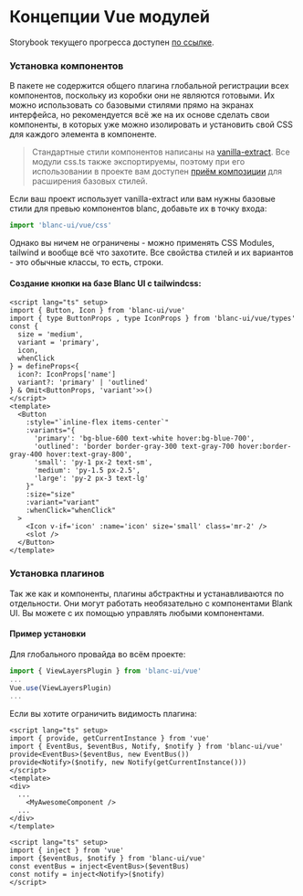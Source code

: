 # Концепции Vue модулей

Storybook текущего прогресса доступен [по ссылке](https://webkieth.github.io/blanc-ui/vue/).

### Установка компонентов

В пакете не содержится общего плагина глобальной регистрации всех компонентов, поскольку из коробки они не являются готовыми. Их можно использовать со базовыми стилями прямо на экранах интерфейса, но рекомендуется всё же на их основе сделать свои компоненты, в которых уже можно изолировать и установить свой CSS для каждого элемента в компоненте.  
> Стандартные стили компонентов написаны на [vanilla-extract](https://vanilla-extract.style/). Все модули css.ts также экспортируемы, поэтому при его использовании в проекте вам доступен [приём композиции](https://vanilla-extract.style/documentation/style-composition) для расширения базовых стилей.  

Если ваш проект использует vanilla-extract или вам нужны базовые стили для превью компонентов blanc, добавьте их в точку входа:

```ts title='index.ts'
import 'blanc-ui/vue/css'
```

Однако вы ничем не ограничены - можно применять CSS Modules, tailwind и вообще всё что захотите. Все свойства стилей и их вариантов - это обычные классы, то есть, строки.  

#### Cоздание кнопки на базе Blanc UI c tailwindcss:  

```vue title="MyButton.vue"
<script lang="ts" setup>
import { Button, Icon } from 'blanc-ui/vue'
import { type ButtonProps , type IconProps } from 'blanc-ui/vue/types'
const {
  size = 'medium',
  variant = 'primary',
  icon,
  whenClick
} = defineProps<{
  icon?: IconProps['name']
  variant?: 'primary' | 'outlined'
} & Omit<ButtonProps, 'variant'>>()
</script>
<template>
  <Button
    :style="`inline-flex items-center`"
    :variants="{
      'primary': 'bg-blue-600 text-white hover:bg-blue-700',
      'outlined': 'border border-gray-300 text-gray-700 hover:border-gray-400 hover:text-gray-800',
      'small': 'py-1 px-2 text-sm',
      'medium': 'py-1.5 px-2.5',
      'large': 'py-2 px-3 text-lg'
    }"
    :size="size"
    :variant="variant"
    :whenClick="whenClick"
  >
    <Icon v-if='icon' :name='icon' size='small' class='mr-2' />
    <slot />
  </Button>
</template>
```

### Установка плагинов

Так же как и компоненты, плагины абстрактны и устанавливаются по отдельности. Они могут работать необязательно с компонентами Blank UI. Вы можете с их помощью управлять любыми компонентами.  

#### Пример установки
Для глобального провайда во всём проекте:
```ts title="index.ts"
import { ViewLayersPlugin } from 'blanc-ui/vue'
...
Vue.use(ViewLayersPlugin)
...
```
Если вы хотите ограничить видимость плагина:
```vue title="MyAwesomePage.vue"
<script lang="ts" setup>
import { provide, getCurrentInstance } from 'vue'
import { EventBus, $eventBus, Notify, $notify } from 'blanc-ui/vue'
provide<EventBus>($eventBus, new EventBus())
provide<Notify>($notify, new Notify(getCurrentInstance()))
</script>
<template>
<div>
  ...
    <MyAwesomeComponent />
  ...
</div>
</template>
```
```vue title="MyAwesomeComponent.vue"
<script lang="ts" setup>
import { inject } from 'vue'
import {$eventBus, $notify } from 'blanc-ui/vue'
const eventBus = inject<EventBus>($eventBus)
const notify = inject<Notify>($notify)
</script>
```